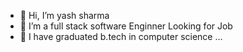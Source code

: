 - 👋 Hi, I’m yash sharma
- 👀 I’m a full stack software Enginner Looking for Job
- 🌱 I have graduated b.tech in computer science 
...

<!---
yash0632/yash0632 is a ✨ special ✨ repository because its `README.md` (this file) appears on your GitHub profile.
You can click the Preview link to take a look at your changes.
--->
